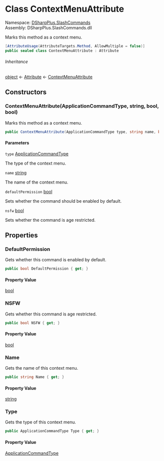 # Class ContextMenuAttribute

Namespace: [DSharpPlus.SlashCommands](DSharpPlus.SlashCommands.md)  
Assembly: DSharpPlus.SlashCommands.dll

Marks this method as a context menu.

```csharp
[AttributeUsage(AttributeTargets.Method, AllowMultiple = false)]
public sealed class ContextMenuAttribute : Attribute
```

###### Inheritance

[object](https://learn.microsoft.com/dotnet/api/system.object) ← 
[Attribute](https://learn.microsoft.com/dotnet/api/system.attribute) ← 
[ContextMenuAttribute](DSharpPlus.SlashCommands.ContextMenuAttribute.md)

## Constructors

### <a id="DSharpPlus_SlashCommands_ContextMenuAttribute__ctor_DSharpPlus_ApplicationCommandType_System_String_System_Boolean_System_Boolean_"></a>ContextMenuAttribute\(ApplicationCommandType, string, bool, bool\)

Marks this method as a context menu.

```csharp
public ContextMenuAttribute(ApplicationCommandType type, string name, bool defaultPermission = true, bool nsfw = false)
```

#### Parameters

`type` [ApplicationCommandType](DSharpPlus.ApplicationCommandType.md)

The type of the context menu.

`name` [string](https://learn.microsoft.com/dotnet/api/system.string)

The name of the context menu.

`defaultPermission` [bool](https://learn.microsoft.com/dotnet/api/system.boolean)

Sets whether the command should be enabled by default.

`nsfw` [bool](https://learn.microsoft.com/dotnet/api/system.boolean)

Sets whether the command is age restricted.

## Properties

### <a id="DSharpPlus_SlashCommands_ContextMenuAttribute_DefaultPermission"></a>DefaultPermission

Gets whether this command is enabled by default.

```csharp
public bool DefaultPermission { get; }
```

#### Property Value

[bool](https://learn.microsoft.com/dotnet/api/system.boolean)

### <a id="DSharpPlus_SlashCommands_ContextMenuAttribute_NSFW"></a>NSFW

Gets whether this command is age restricted.

```csharp
public bool NSFW { get; }
```

#### Property Value

[bool](https://learn.microsoft.com/dotnet/api/system.boolean)

### <a id="DSharpPlus_SlashCommands_ContextMenuAttribute_Name"></a>Name

Gets the name of this context menu.

```csharp
public string Name { get; }
```

#### Property Value

[string](https://learn.microsoft.com/dotnet/api/system.string)

### <a id="DSharpPlus_SlashCommands_ContextMenuAttribute_Type"></a>Type

Gets the type of this context menu.

```csharp
public ApplicationCommandType Type { get; }
```

#### Property Value

[ApplicationCommandType](DSharpPlus.ApplicationCommandType.md)

